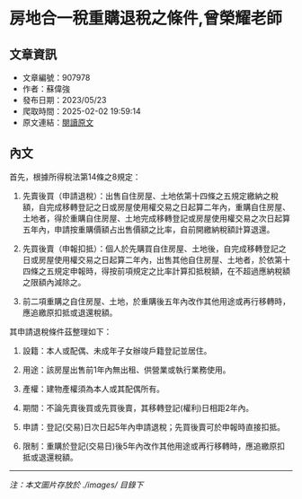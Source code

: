 # 房地合一稅重購退稅之條件,曾榮耀老師

## 文章資訊
- 文章編號：907978
- 作者：蘇偉強
- 發布日期：2023/05/23
- 爬取時間：2025-02-02 19:59:14
- 原文連結：[閱讀原文](https://real-estate.get.com.tw/Columns/detail.aspx?no=907978)

## 內文
首先，根據所得稅法第14條之8規定：

1. 先賣後買（申請退稅）：出售自住房屋、土地依第十四條之五規定繳納之稅額，自完成移轉登記之日或房屋使用權交易之日起算二年內，重購自住房屋、土地者，得於重購自住房屋、土地完成移轉登記或房屋使用權交易之次日起算五年內，申請按重購價額占出售價額之比率，自前開繳納稅額計算退還。

2. 先買後賣（申報扣抵）：個人於先購買自住房屋、土地後，自完成移轉登記之日或房屋使用權交易之日起算二年內，出售其他自住房屋、土地者，於依第十四條之五規定申報時，得按前項規定之比率計算扣抵稅額，在不超過應納稅額之限額內減除之。

3. 前二項重購之自住房屋、土地，於重購後五年內改作其他用途或再行移轉時，應追繳原扣抵或退還稅額。

其申請退稅條件茲整理如下：

1. 設籍：本人或配偶、未成年子女辦竣戶籍登記並居住。

2. 用途：該房屋出售前1年內無出租、供營業或執行業務使用。

3. 產權：建物產權須為本人或其配偶所有。

4. 期間：不論先賣後買或先買後賣，其移轉登記(權利)日相距2年內。

5. 申請：登記(交易)日次日起5年內申請退稅；先買後賣可於申報時直接扣抵。

6. 限制：重購於登記(交易日)後5年內改作其他用途或再行移轉時，應追繳原扣抵或退還稅額。

---
*注：本文圖片存放於 ./images/ 目錄下*
